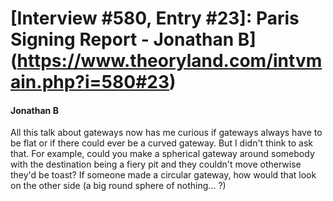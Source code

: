 # [Interview #580, Entry #23]: Paris Signing Report - Jonathan B](https://www.theoryland.com/intvmain.php?i=580#23)

#### Jonathan B

All this talk about gateways now has me curious if gateways always have to be flat or if there could ever be a curved gateway. But I didn't think to ask that. For example, could you make a spherical gateway around somebody with the destination being a fiery pit and they couldn't move otherwise they'd be toast? If someone made a circular gateway, how would that look on the other side (a big round sphere of nothing... ?)

